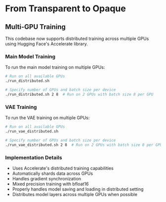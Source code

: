 # From Transparent to Opaque

## Multi-GPU Training

This codebase now supports distributed training across multiple GPUs using Hugging Face's Accelerate library.

### Main Model Training

To run the main model training on multiple GPUs:

```bash
# Run on all available GPUs
./run_distributed.sh

# Specify number of GPUs and batch size per device
./run_distributed.sh 2 8  # Run on 2 GPUs with batch size 8 per GPU
```

### VAE Training

To run the VAE training on multiple GPUs:

```bash
# Run on all available GPUs
./run_vae_distributed.sh

# Specify number of GPUs and batch size per device
./run_vae_distributed.sh 2 8  # Run on 2 GPUs with batch size 8 per GPU
```

### Implementation Details

- Uses Accelerate's distributed training capabilities
- Automatically shards data across GPUs
- Handles gradient synchronization
- Mixed precision training with bfloat16
- Properly handles model saving and loading in distributed setting
- Distributes model layers across multiple GPUs when possible